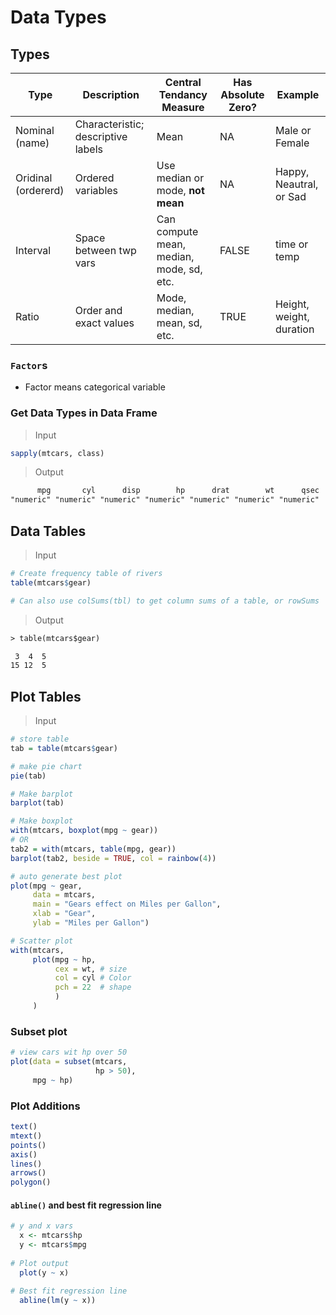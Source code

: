 # Data Types

## Types

|Type|Description|Central Tendancy Measure|Has Absolute Zero?|Example|
|-|-|-|-|-|
|Nominal (name) |  Characteristic; descriptive labels   |Mean|NA|Male or Female|
|Oridinal (ordererd)|  Ordered variables |Use median or mode, **not mean**   |NA|Happy, Neautral, or Sad   |
|Interval   |Space between twp vars |Can compute mean, median, mode, sd, etc.    |FALSE|time or temp   |
|Ratio      |Order and exact values |Mode, median, mean, sd, etc.|TRUE|Height, weight, duration   |

### `Factor`s

* Factor means categorical variable

### Get Data Types in Data Frame

> Input

```r
sapply(mtcars, class)
```

> Output

```txt
      mpg       cyl      disp        hp      drat        wt      qsec
"numeric" "numeric" "numeric" "numeric" "numeric" "numeric" "numeric"
```

## Data Tables

> Input

```r
# Create frequency table of rivers
table(mtcars$gear)

# Can also use colSums(tbl) to get column sums of a table, or rowSums
```

> Output

```txt
> table(mtcars$gear)

 3  4  5 
15 12  5 
```

## Plot Tables

> Input

```r
# store table
tab = table(mtcars$gear)

# make pie chart
pie(tab)

# Make barplot
barplot(tab)

# Make boxplot
with(mtcars, boxplot(mpg ~ gear))
# OR
tab2 = with(mtcars, table(mpg, gear))
barplot(tab2, beside = TRUE, col = rainbow(4))

# auto generate best plot
plot(mpg ~ gear,
     data = mtcars,
     main = "Gears effect on Miles per Gallon",
     xlab = "Gear",
     ylab = "Miles per Gallon")

# Scatter plot
with(mtcars, 
     plot(mpg ~ hp,
          cex = wt, # size
          col = cyl # Color
          pch = 22  # shape
          )
     )
```

### Subset plot

```r
# view cars wit hp over 50
plot(data = subset(mtcars,
                   hp > 50),
     mpg ~ hp)
```

### Plot Additions

```r
text()
mtext()
points()
axis()
lines()
arrows()
polygon()
```

#### `abline()` and best fit regression line

```r
# y and x vars
  x <- mtcars$hp
  y <- mtcars$mpg
  
# Plot output  
  plot(y ~ x)

# Best fit regression line
  abline(lm(y ~ x))
```
